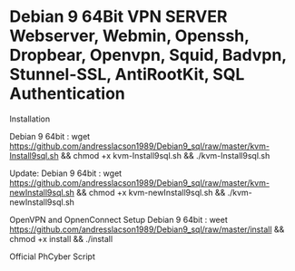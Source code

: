Debian 9 64Bit VPN SERVER
Webserver, Webmin, Openssh, Dropbear, Openvpn, Squid, Badvpn, Stunnel-SSL, AntiRootKit, SQL Authentication
==========================================================================================================
Installation 

Debian 9 64bit : wget https://github.com/andresslacson1989/Debian9_sql/raw/master/kvm-Install9sql.sh && chmod +x kvm-Install9sql.sh && ./kvm-Install9sql.sh

Update:
Debian 9 64bit : wget https://github.com/andresslacson1989/Debian9_sql/raw/master/kvm-newInstall9sql.sh && chmod +x kvm-newInstall9sql.sh && ./kvm-newInstall9sql.sh

OpenVPN and OpnenConnect Setup
Debian 9 64bit : weet https://github.com/andresslacson1989/Debian9_sql/raw/master/install && chmod +x install && ./install

Official PhCyber Script

